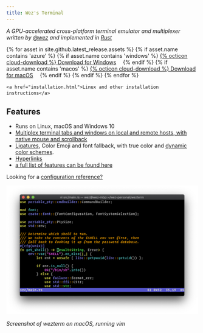 ```yaml
---
title: Wez's Terminal
---
```


*A GPU-accelerated cross-platform terminal emulator and multiplexer written by <a href="https://github.com/wez/">@wez</a> and implemented in <a href="https://www.rust-lang.org/">Rust</a>*

<div>

{% for asset in site.github.latest_release.assets %}
  {% if asset.name contains 'azure' %}
    {% if asset.name contains 'windows' %}
  <a href="{{ asset.browser_download_url }}" class="btn" style="margin-right:1em">{% octicon cloud-download %} Download for Windows</a>
    {% endif %}
    {% if asset.name contains 'macos' %}
  <a href="{{ asset.browser_download_url }}" class="btn" style="margin-right:1em">{% octicon cloud-download %} Download for macOS</a>
    {% endif %}
  {% endif %}
{% endfor %}

    <a href="installation.html">Linux and other installation instructions</a>
</div>

## Features

* Runs on Linux, macOS and Windows 10
* [Multiplex terminal tabs and windows on local and remote hosts, with native mouse and scrollback](multiplexing.html)
* <a href="https://github.com/tonsky/FiraCode#fira-code-monospaced-font-with-programming-ligatures">Ligatures</a>, Color Emoji and font fallback, with true color and [dynamic color schemes](configuration.html#colors).
* <a href="https://gist.github.com/egmontkob/eb114294efbcd5adb1944c9f3cb5feda">Hyperlinks</a>
* <a href="features.html">a full list of features can be found here</a>

Looking for a [configuration reference?](configuration.html)

![Screenshot](screenshots/two.png)

*Screenshot of wezterm on macOS, running vim*

